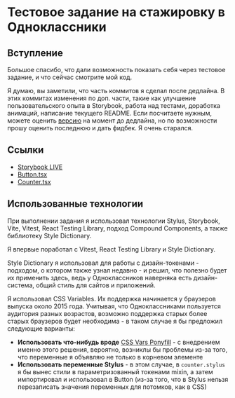 # Тестовое задание на стажировку в Одноклассники

## Вступление

Большое спасибо, что дали возможность показать себя через тестовое задание,
и что сейчас смотрите мой код.

Я думаю, вы заметили, что часть коммитов я сделал после дедлайна. В этих коммитах изменения по доп. части,
такие как улучшение пользовательского опыта в Storybook, работа над тестами, доработка анимаций,
написание текущего README. Если посчитаете нужным, можете оценить
[версию](https://github.com/petruekhin/vk-frontend/tree/6e70fc0d8d2ad63a9a2c3b3f8ef94319df73b67b)
на момент до дедлайна, но по возможности прошу оценить последнюю и дать фидбек. Я очень старался.

## Ссылки

- [Storybook LIVE](https://petruekhin.github.io/)
- [Button.tsx](./src/components/Button/Button.tsx)
- [Counter.tsx](./src/components/Counter/Counter.tsx)

## Использованные технологии

При выполнении задания я использовал технологии Stylus, Storybook, Vite, Vitest, React Testing Library,
подход Compound Components, а также библиотеку Style Dictionary.

Я впервые поработал с Vitest, React Testing Library и Style Dictionary.

Style Dictionary я использовал для работы с дизайн-токенами - подходом,
о котором также узнал недавно - и решил, что полезно будет их применить здесь,
ведь у Одноклассников наверняка есть дизайн-система, общий стиль для сайтов и приложений.

Я использовал CSS Variables. Их поддержка начинается у браузеров выпуска около 2015 года.
Учитывая, что Одноклассниками пользуется аудитория разных возрастов, возможно поддержка старых
более старых браузеров будет необходима - в таком случае я бы предложил следующие варианты:
- **Использовать что-нибудь вроде** [CSS Vars Ponyfill](https://www.npmjs.com/package/css-vars-ponyfill)
\- с внедрением именно этого решения, вероятно, возниклы бы проблемы из-за того, что переменные я объявляю
не только в корневом элементе
- **Использовать переменные Stylus** - в этом случае, в `counter.stylus` я бы вынес стили в параметризованный
токенами mixin, а затем импортировал и использовал в Button (из-за того, что в Stylus нельзя перезаписать
значения переменных для потомков, как в CSS)
